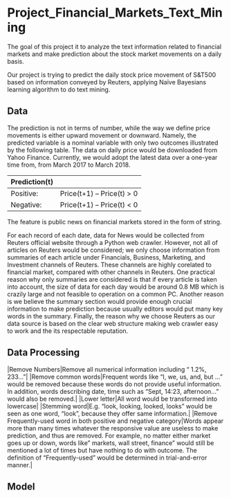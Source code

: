 # Project_Financial_Markets_Text_Mining

The goal of this project it to analyze the text information related to financial markets and make prediction about the stock market movements on a daily basis.

Our project is trying to predict the daily stock price movement of S&T500 based on information conveyed by Reuters, applying Naïve Bayesians learning algorithm to do text mining.

## Data

The prediction is not in terms of number, while the way we define price movements is either upward movement or downward. Namely, the predicted variable is a nominal variable with only two outcomes illustrated by the following table. The data on daily price would be downloaded from Yahoo Finance. Currently, we would adopt the latest data over a one-year time from, from March 2017 to March 2018.

|Prediction(t)||
| ------------- | ------------- |
|Positive:|Price(t+1) – Price(t) > 0|
|Negative:|Price(t+1) – Price(t) < 0|

The feature is public news on financial markets stored in the form of string.

For each record of each date, data for News would be collected from Reuters official website through a Python web crawler. However, not all of articles on Reuters would be considered; we only choose information from summaries of each article under Financials, Business, Marketing, and Investment channels of Reuters. These channels are highly corelated to financial market, compared with other channels in Reuters. One practical reason why only summaries are considered is that if every article is taken into account, the size of data for each day would be around 0.8 MB which is crazily large and not feasible to operation on a common PC. Another reason is we believe the summary section would provide enough crucial information to make prediction because usually editors would put many key words in the summary. Finally, the reason why we choose Reuters as our data source is based on the clear web structure making web crawler easy to work and the its respectable reputation.

## Data Processing

|Remove Numbers|Remove all numerical information including “ 1.2%, 233…”|
|Remove common words|Frequent words like “I, we, us, and, but …” would be removed because these words do not provide useful information. In addition, words describing date, time such as “Sept, 14:23, afternoon…” would also be removed.|
|Lower letter|All word would be transformed into lowercase|
|Stemming word|E.g. “look, looking, looked, looks” would be seen as one word, “look”, because they offer same information.|
|Remove Frequently-used word in both positive and negative category|Words appear more than many times whatever the responsive value are useless to make prediction, and thus are removed. For example, no matter either market goes up or down, words like” markets, wall street, finance” would still be mentioned a lot of times but have nothing to do with outcome. The definition of “Frequently-used” would be determined in trial-and-error manner.|

## Model

